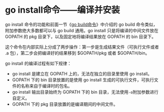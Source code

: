 # go install命令——编译并安装

go install 命令的功能和前面一节《[go build命令](http://c.biancheng.net/view/120.html)》中介绍的 go build 命令类似，附加参数绝大多数都可以与 go build 通用。go install 只是将编译的中间文件放在 GOPATH 的 pkg 目录下，以及固定地将编译结果放在 GOPATH 的 bin 目录下。

 这个命令在内部实际上分成了两步操作：第一步是生成结果文件（可执行文件或者 .a 包），第二步会把编译好的结果移到 $GOPATH/pkg 或者 $GOPATH/bin。

go install 的编译过程有如下规律：

- go install 是建立在 GOPATH 上的，无法在独立的目录里使用 go install。
- GOPATH 下的 bin 目录放置的是使用 go install 生成的可执行文件，可执行文件的名称来自于编译时的包名。
- go install 输出目录始终为 GOPATH 下的 bin 目录，无法使用`-o`附加参数进行自定义。
- GOPATH 下的 pkg 目录放置的是编译期间的中间文件。